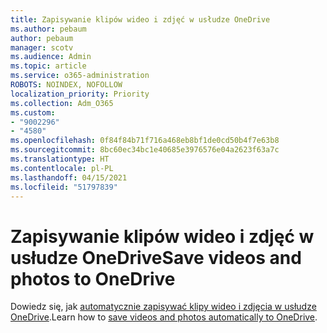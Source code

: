 ```yaml
---
title: Zapisywanie klipów wideo i zdjęć w usłudze OneDrive
ms.author: pebaum
author: pebaum
manager: scotv
ms.audience: Admin
ms.topic: article
ms.service: o365-administration
ROBOTS: NOINDEX, NOFOLLOW
localization_priority: Priority
ms.collection: Adm_O365
ms.custom:
- "9002296"
- "4580"
ms.openlocfilehash: 0f84f84b71f716a468eb8bf1de0cd50b4f7e63b8
ms.sourcegitcommit: 8bc60ec34bc1e40685e3976576e04a2623f63a7c
ms.translationtype: HT
ms.contentlocale: pl-PL
ms.lasthandoff: 04/15/2021
ms.locfileid: "51797839"
---
```

# <a name="save-videos-and-photos-to-onedrive"></a><span data-ttu-id="b0ff1-102">Zapisywanie klipów wideo i zdjęć w usłudze OneDrive</span><span class="sxs-lookup"><span data-stu-id="b0ff1-102">Save videos and photos to OneDrive</span></span>

<span data-ttu-id="b0ff1-103">Dowiedz się, jak [automatycznie zapisywać klipy wideo i zdjęcia w usłudze OneDrive](https://support.office.com/article/Save-photos-and-videos-to-OneDrive-automatically-42a0202d-c944-4ebc-bb17-32d0082226f8).</span><span class="sxs-lookup"><span data-stu-id="b0ff1-103">Learn how to [save videos and photos automatically to OneDrive](https://support.office.com/article/Save-photos-and-videos-to-OneDrive-automatically-42a0202d-c944-4ebc-bb17-32d0082226f8).</span></span>
